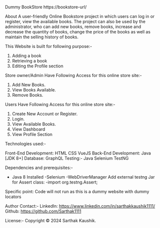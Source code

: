 Dummy BookStore
https://bookstore-url/

About
A user-friendly Online Bookstore project in which users can log in or register, view the available books. The project can also be used by the administrator, 
who can add new books, remove books, increase and decrease the quantity of books, change the price of the books as well as maintain the selling history of books.

This Website is built for following purpose:-

1. Adding a book
2. Retrieving a book
3. Editing the Profile section

Store owner/Admin Have Following Access for this online store site:-

1. Add New Books.
2. View Books Available.
3. Remove Books.


Users Have Following Access for this online store site:-

1. Create New Account or Register.
2. Login.
3. View Available Books.
4. View Dashboard
5. View Profile Section


Technologies used:-

Front-End Development:
HTML
CSS
VueJS
Back-End Development:
Java [JDK 8+]
Database:
GraphQL
Testing:-
Java
Selenium
TestNG


Dependencies and prerequisites:-
- Java 8 Installed
-Selenium
-WebDriverManager
Add external testng Jar for Assert class:
-import org.testng.Assert;

Specific point:
Code will not run as this is a dummy website with dummy locators

Author Contact:-
LinkedIn: https://www.linkedin.com/in/sarthakkaushik1111/
Github: https://github.com/Sarthak1111

License:-
Copyright © 2024 Sarthak Kaushik.
